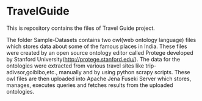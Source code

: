 # TravelGuide
This is repository contains the files of Travel Guide project.

The folder Sample-Datasets contains two owl(web ontology language) files which stores data about some of the famous places in India. These files were created by an open source ontology editor called Protege developed by Stanford University(http://protege.stanford.edu/). The data for the ontologies were extracted from various travel sites like trip-adivsor,goibibo,etc., manually and by using python scrapy scripts. These owl files are then uploaded into Apache Jena Fuseki Server which stores, manages, executes queries and fetches results from the uploaded ontologies.

